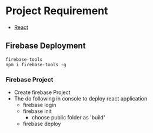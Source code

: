 # Project Requirement

* [React]([https://reactjs.org/docs/getting-started.html](https://reactjs.org/docs/getting-started.html))

## Firebase Deployment
```
firebase-tools
npm i firebase-tools -g
```
###  Firebase Project
* Create firebase Project
*  The do following in console to deploy react application
	* 	firebase login
	* firebase init
		* choose public folder as  'build' 
	* firebase deploy